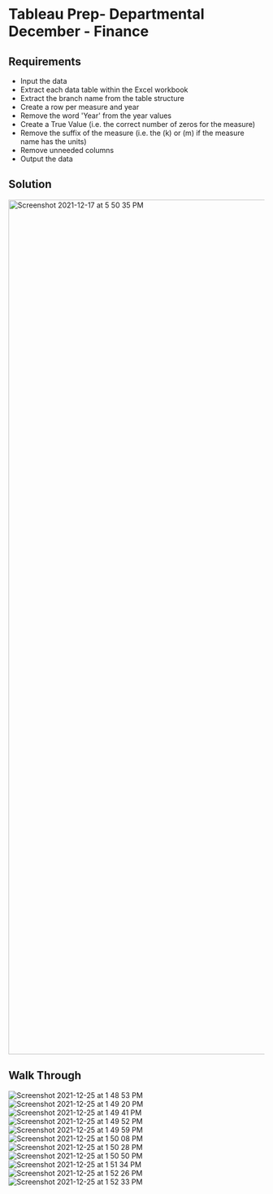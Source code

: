 # Tableau Prep- Departmental December - Finance

## Requirements

 -  Input the data
 -   Extract each data table within the Excel workbook
 -   Extract the branch name from the table structure  
 -   Create a row per measure and year
 -   Remove the word 'Year' from the year values
 -   Create a True Value (i.e. the correct number of zeros for the measure)
 -   Remove the suffix of the measure (i.e. the (k) or (m) if the measure name has the units)
 -   Remove unneeded columns
 -   Output the data
 
 ## Solution
<img width="1680" alt="Screenshot 2021-12-17 at 5 50 35 PM" src="https://user-images.githubusercontent.com/95032838/146620485-5ae77f6e-ec89-4018-98b2-f08aff92e207.png">

## Walk Through

![Screenshot 2021-12-25 at 1 48 53 PM](https://user-images.githubusercontent.com/95032838/147392588-13eeb5b8-39ca-426e-b667-858ca5d7b29f.png)
![Screenshot 2021-12-25 at 1 49 20 PM](https://user-images.githubusercontent.com/95032838/147392642-113a51fe-5421-49e1-951f-44a8afcc9647.png)
![Screenshot 2021-12-25 at 1 49 41 PM](https://user-images.githubusercontent.com/95032838/147392646-88624611-a7bf-4d93-aee3-ab62d5dd4133.png)
![Screenshot 2021-12-25 at 1 49 52 PM](https://user-images.githubusercontent.com/95032838/147392647-8fcd59aa-1a10-4c34-afb4-ecccfbd861e5.png)
![Screenshot 2021-12-25 at 1 49 59 PM](https://user-images.githubusercontent.com/95032838/147392649-e6d19039-9f50-452a-bcff-ea52a35631b8.png)
![Screenshot 2021-12-25 at 1 50 08 PM](https://user-images.githubusercontent.com/95032838/147392650-636817fc-1658-4a5d-a7ce-8ed4fb83e504.png)
![Screenshot 2021-12-25 at 1 50 28 PM](https://user-images.githubusercontent.com/95032838/147392651-84b8abdd-d7ff-484d-be13-e49593551576.png)
![Screenshot 2021-12-25 at 1 50 50 PM](https://user-images.githubusercontent.com/95032838/147392652-739c6eb7-b6f5-4214-9cae-e225fbde2520.png)
![Screenshot 2021-12-25 at 1 51 34 PM](https://user-images.githubusercontent.com/95032838/147392653-72ebeab3-5401-49cc-9b2a-878948f70f45.png)
![Screenshot 2021-12-25 at 1 52 26 PM](https://user-images.githubusercontent.com/95032838/147392656-6b0e24f9-518d-4587-b61b-b6d0930b64fe.png)
![Screenshot 2021-12-25 at 1 52 33 PM](https://user-images.githubusercontent.com/95032838/147392657-72f9f0c7-8629-48bb-b3fb-dce73dc4cf3f.png)
